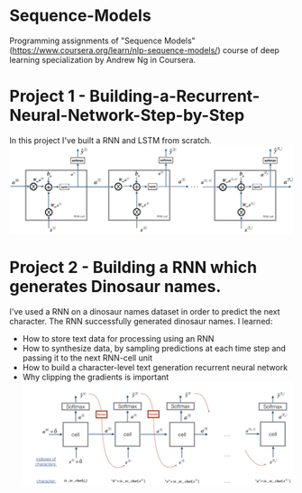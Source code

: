 # Sequence-Models
Programming assignments of "Sequence Models"(https://www.coursera.org/learn/nlp-sequence-models/) course of deep learning specialization by Andrew Ng in Coursera.

# Project 1 - Building-a-Recurrent-Neural-Network-Step-by-Step
In this project I've built a RNN and LSTM from scratch.
![alt text](https://github.com/AnaRhisT94/NLP-Course/blob/master/2.%20Dinosaur%20Island%20--%20Character-level%20language%20model/images/rnn.png)

# Project 2 - Building a RNN which generates Dinosaur names.
I've used a RNN on a dinosaur names dataset in order to predict the next character.
The RNN successfully generated dinosaur names.
I learned: 
- How to store text data for processing using an RNN
- How to synthesize data, by sampling predictions at each time step and passing it to the next RNN-cell unit
- How to build a character-level text generation recurrent neural network
- Why clipping the gradients is important
![alt text](https://github.com/AnaRhisT94/NLP-Course/blob/master/2.%20Dinosaur%20Island%20--%20Character-level%20language%20model/images/dinos3.png)
